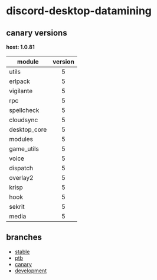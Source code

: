 # discord-desktop-datamining

## canary versions

**host: 1.0.81**

| module | version |
| ------ | :-----: |
| utils | 5 |
| erlpack | 5 |
| vigilante | 5 |
| rpc | 5 |
| spellcheck | 5 |
| cloudsync | 5 |
| desktop_core | 5 |
| modules | 5 |
| game_utils | 5 |
| voice | 5 |
| dispatch | 5 |
| overlay2 | 5 |
| krisp | 5 |
| hook | 5 |
| sekrit | 5 |
| media | 5 |

## branches

- [stable](https://github.com/OpenAsar/discord-desktop-datamining/tree/stable)
- [ptb](https://github.com/OpenAsar/discord-desktop-datamining/tree/ptb)
- [canary](https://github.com/OpenAsar/discord-desktop-datamining/tree/canary)
- [development](https://github.com/OpenAsar/discord-desktop-datamining/tree/development)